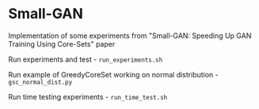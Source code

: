 # Small-GAN
Implementation of some experiments from "Small-GAN: Speeding Up GAN Training Using Core-Sets" paper

Run experiments and test - `run_experiments.sh`

Run example of GreedyCoreSet working on normal distribution - `gsc_normal_dist.py`

Run time testing experiments - `run_time_test.sh`
